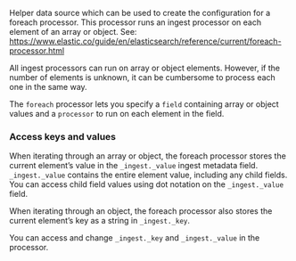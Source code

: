 Helper data source which can be used to create the configuration for a foreach processor. This processor runs an ingest processor on each element of an array or object. See: https://www.elastic.co/guide/en/elasticsearch/reference/current/foreach-processor.html

All ingest processors can run on array or object elements. However, if the number of elements is unknown, it can be cumbersome to process each one in the same way.

The `foreach` processor lets you specify a `field` containing array or object values and a `processor` to run on each element in the field.

### Access keys and values

When iterating through an array or object, the foreach processor stores the current element’s value in the `_ingest._value` ingest metadata field. `_ingest._value` contains the entire element value, including any child fields. You can access child field values using dot notation on the `_ingest._value` field.

When iterating through an object, the foreach processor also stores the current element’s key as a string in `_ingest._key`.

You can access and change `_ingest._key` and `_ingest._value` in the processor.